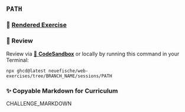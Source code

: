 ## `PATH`

### 📄 [Rendered Exercise](https://github.com/neuefische/web-exercises/tree/BRANCH_NAME/sessions/PATH)

### 🔎 Review

Review via [🔗 **CodeSandbox**](https://codesandbox.io/s/github/neuefische/web-exercises/tree/BRANCH_NAME/sessions/PATH?file=/README.md) or locally by running this command in your Terminal:

```
npx ghcd@latest neuefische/web-exercises/tree/BRANCH_NAME/sessions/PATH
```

### ✨ Copyable Markdown for Curriculum

CHALLENGE_MARKDOWN
